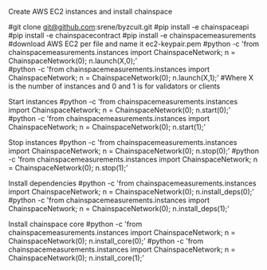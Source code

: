 Create AWS EC2 instances and install chainspace 

#git clone git@github.com:srene/byzcuit.git
#pip install -e chainspaceapi
#pip install -e chainspacecontract
#pip install -e chainspacemeasurements
#download AWS EC2 per file and name it ec2-keypair.pem
#python -c 'from chainspacemeasurements.instances import ChainspaceNetwork; n = ChainspaceNetwork(0); n.launch(X,0);’  
#python -c 'from chainspacemeasurements.instances import ChainspaceNetwork; n = ChainspaceNetwork(0); n.launch(X,1);’
#Where X is the number of instances and 0 and 1 is for validators or clients

Start instances 
#python -c 'from chainspacemeasurements.instances import ChainspaceNetwork; n = ChainspaceNetwork(0); n.start(0);’
#python -c 'from chainspacemeasurements.instances import ChainspaceNetwork; n = ChainspaceNetwork(0); n.start(1);’

Stop instances
#python -c 'from chainspacemeasurements.instances import ChainspaceNetwork; n = ChainspaceNetwork(0); n.stop(0);’
#python -c 'from chainspacemeasurements.instances import ChainspaceNetwork; n = ChainspaceNetwork(0); n.stop(1);’

Install dependencies
#python -c 'from chainspacemeasurements.instances import ChainspaceNetwork; n = ChainspaceNetwork(0); n.install_deps(0);’
#python -c 'from chainspacemeasurements.instances import ChainspaceNetwork; n = ChainspaceNetwork(0); n.install_deps(1);’

Install chainspace core
#python -c 'from chainspacemeasurements.instances import ChainspaceNetwork; n = ChainspaceNetwork(0); n.install_core(0);’
#python -c 'from chainspacemeasurements.instances import ChainspaceNetwork; n = ChainspaceNetwork(0); n.install_core(1);’
